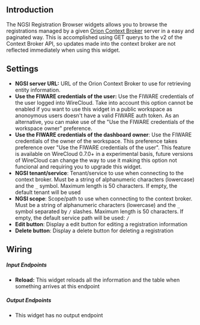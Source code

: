 ## Introduction

The NGSI Registration Browser widgets allows you to browse the registrations
managed by a given
[Orion Context Broker](https://www.fiware.org/developers/catalogue/)
server in a easy and paginated way. This is accomplished using GET querys to the
v2 of the Context Broker API, so updates made into the context broker are not
reflected immediately when using this widget.

## Settings

- **NGSI server URL:** URL of the Orion Context Broker to use for retrieving
  entity information.
- **Use the FIWARE credentials of the user:** Use the FIWARE credentials of the
  user logged into WireCloud. Take into account this option cannot be enabled if
  you want to use this widget in a public workspace as anonoymous users doesn't
  have a valid FIWARE auth token. As an alternative, you can make use of the
  "Use the FIWARE credentials of the workspace owner" preference.
- **Use the FIWARE credentials of the dashboard owner**: Use the FIWARE
  credentials of the owner of the workspace. This preference takes preference
  over "Use the FIWARE credentials of the user". This feature is available on
  WireCloud 0.7.0+ in a experimental basis, future versions of WireCloud can
  change the way to use it making this option not funcional and requiring you to
  upgrade this widget.
- **NGSI tenant/service**: Tenant/service to use when connecting to the context
  broker. Must be a string of alphanumeric characters (lowercase) and the `_`
  symbol. Maximum length is 50 characters. If empty, the default tenant will be
  used
- **NGSI scope**: Scope/path to use when connecting to the context broker. Must
  be a string of alphanumeric characters (lowercase) and the `_` symbol
  separated by `/` slashes. Maximum length is 50 characters. If empty, the
  default service path will be used: `/`
- **Edit button**: Display a edit button for editing a registration information
- **Delete button**: Display a delete button for deleting a registration

## Wiring


##### Input Endpoints

-  **Reload:** This widget reloads all the information and the table when
   something arrives at this endpoint


##### Output Endpoints

- This widget has no output endpoint
